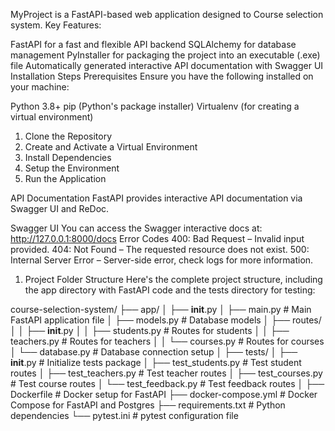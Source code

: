 MyProject is a FastAPI-based web application designed to Course selection system.
Key Features:

FastAPI for a fast and flexible API backend
SQLAlchemy for database management
PyInstaller for packaging the project into an executable (.exe) file
Automatically generated interactive API documentation with Swagger UI
Installation Steps
Prerequisites
Ensure you have the following installed on your machine:

Python 3.8+
pip (Python's package installer)
Virtualenv (for creating a virtual environment)

1. Clone the Repository
2. Create and Activate a Virtual Environment
3. Install Dependencies
4.  Setup the Environment
5.  Run the Application

API Documentation
FastAPI provides interactive API documentation via Swagger UI and ReDoc.

Swagger UI
You can access the Swagger interactive docs at:
http://127.0.0.1:8000/docs
Error Codes
400: Bad Request – Invalid input provided.
404: Not Found – The requested resource does not exist.
500: Internal Server Error – Server-side error, check logs for more information.

1. Project Folder Structure
Here's the complete project structure, including the app directory with FastAPI code and the tests directory for testing:

course-selection-system/
├── app/
│   ├── __init__.py
│   ├── main.py                  # Main FastAPI application file
│   ├── models.py                # Database models
│   ├── routes/
│   │   ├── __init__.py
│   │   ├── students.py          # Routes for students
│   │   ├── teachers.py          # Routes for teachers
│   │   └── courses.py           # Routes for courses
│   └── database.py              # Database connection setup
│
├── tests/
│   ├── __init__.py              # Initialize tests package
│   ├── test_students.py         # Test student routes
│   ├── test_teachers.py         # Test teacher routes
│   ├── test_courses.py          # Test course routes
│   └── test_feedback.py         # Test feedback routes
│
├── Dockerfile                   # Docker setup for FastAPI
├── docker-compose.yml           # Docker Compose for FastAPI and Postgres
├── requirements.txt             # Python dependencies
└── pytest.ini                   # pytest configuration file

